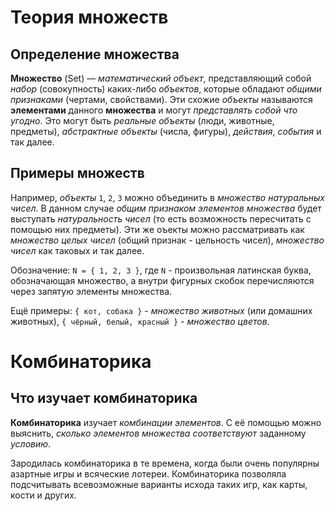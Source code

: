 # Теория множеств

## Определение множества

**Множество** (Set) — *математический объект*, представляющий собой *набор* (совокупность) каких-либо *объектов*, которые обладают *общими признаками* (чертами, свойствами). Эти схожие *объекты* называются **элементами** данного **множества** и могут *представлять собой что угодно*. Это могут быть *реальные объекты* (люди, животные, предметы), *абстрактные объекты* (числа, фигуры), *действия*, *события* и так далее.

## Примеры множеств

Например, *объекты* `1`, `2`, `3` можно объединить в *множество натуральных чисел*. В данном случае *общим признаком элементов множества* будет выступать *натуральность чисел* (то есть возможность пересчитать с помощью них предметы). Эти же оъекты можно рассматривать как *множество целых чисел* (общий признак - цельность чисел), *множество чисел* как таковых и так далее.


Обозначение: 
`N = { 1, 2, 3 }`, где `N` - произвольная латинская буква, обозначающая множество, а внутри фигурных скобок перечисляются через запятую элементы множества.

Ещё примеры: `{ кот, собака }` - *множество животных* (или домашних животных), `{ чёрный, белый, красный }` - *множество цветов*.

# Комбинаторика

## Что изучает комбинаторика

**Комбинаторика** изучает *комбинации элементов*. С её помощью можно выяснить, *сколько элементов множества соответствуют* заданному *условию*.

Зародилась комбинаторика в те времена, когда были очень популярны азартные игры и всяческие лотереи. Комбинаторика позволяла подсчитывать всевозможные варианты исхода таких игр, как карты, кости и других.


